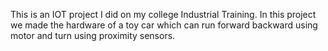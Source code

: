 This is an IOT project I did on my college Industrial Training. 
In this project we made the hardware of a toy car which can run forward backward using motor and turn using proximity sensors.
